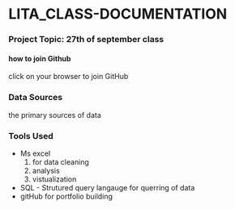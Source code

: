 # LITA_CLASS-DOCUMENTATION
### Project Topic: 27th of september class
#### how to join Github
click on your browser to join GitHub

### Data Sources
the primary sources of data

### Tools Used
-  Ms excel 
   1. for data cleaning
   2. analysis
   3. vistualization
-  SQL - Strutured query langauge for querring of data
-  gitHub for portfolio building
